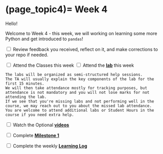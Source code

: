 (page_topic4)=
Week 4
=======================

Hello!

Welcome to Week 4 - this week, we will working on learning some more Python and get introduced to `pandas`!

<label><input type="checkbox" id="week04_task1" class="box"> Review feedback you received, reflect on it, and make corrections to your repo if needed. </input></label>

<label><input type="checkbox" id="week04_task2" class="box"> Attend the Classes this week </input></label>
<label><input type="checkbox" id="week04_task3" class="box"> Attend the **[lab](./lab4/README.md)** this week</input></label>

```{tip}
The labs will be organized as semi-structured help sessions.
The TA will usually explain the key components of the lab for the first 15 minutes.
We will then take attendance mostly for tracking purposes, but attendance is not mandatory and you will not lose marks for not attending the lab.
If we see that you're missing labs and not performing well in the course, we may reach out to you about the missed lab attendance.
You are welcome to attend additional labs or Student Hours in the course if you need extra help.
```
<label><input type="checkbox" id="week04_task4" class="box"> Watch the Optional **[videos](./videos.md)**</input></label>

<label><input type="checkbox" id="week04_task5" class="box"> Complete **[Milestone 1](../project/milestone01.md)**</input></label>

<label><input type="checkbox" id="week04_task6" class="box"> Complete the weekly **[Learning Log](./log.md)**</input></label>
